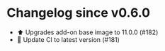 # Changelog since v0.6.0
- ⬆️ Upgrades add-on base image to 11.0.0 (#182) 
- 🚀 Update CI to latest version (#181) 
